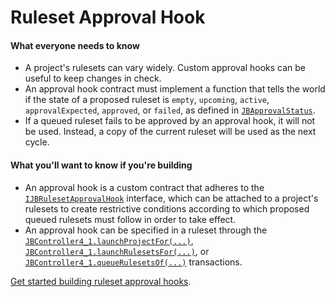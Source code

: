 # Ruleset Approval Hook

#### What everyone needs to know

* A project's rulesets can vary widely. Custom approval hooks can be useful to keep changes in check.
* An approval hook contract must implement a function that tells the world if the state of a proposed ruleset is `empty`, `upcoming`, `active`, `approvalExpected`, `approved`, or `failed`, as defined in [`JBApprovalStatus`](/docs/dev/v4/api/core/enums/JBApprovalStatus.md).
* If a queued ruleset fails to be approved by an approval hook, it will not be used. Instead, a copy of the current ruleset will be used as the next cycle.

#### What you'll want to know if you're building

* An approval hook is a custom contract that adheres to the [`IJBRulesetApprovalHook`](/docs/dev/v4/api/core/interfaces/IJBRulesetApprovalHook.md) interface, which can be attached to a project's rulesets to create restrictive conditions according to which proposed queued rulesets must follow in order to take effect.
* An approval hook can be specified in a ruleset through the [`JBController4_1.launchProjectFor(...)`](/docs/dev/v4/api/core/JBController.md#launchprojectfor), [`JBController4_1.launchRulesetsFor(...)`](/docs/dev/v4/api/core/JBController.md#launchrulesetsfor), or [`JBController4_1.queueRulesetsOf(...)`](/docs/dev/v4/api/core/JBController.md#queuerulesetsof) transactions.

[Get started building ruleset approval hooks](/docs/dev/v4/build/hooks/ruleset-approval-hook.md).

